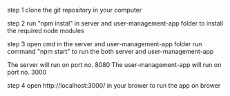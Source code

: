 step 1
clone the git repository in your computer

step 2
run "npm instal" in server and user-management-app folder to install the required node modules

step 3
open cmd in the server and user-management-app folder
run command "npm start" to run the both server and user-management-app

The server will run on port no. 8080
The user-management-app will run on port no. 3000

step 4
open http://localhost:3000/ in your brower to run the app on brower


